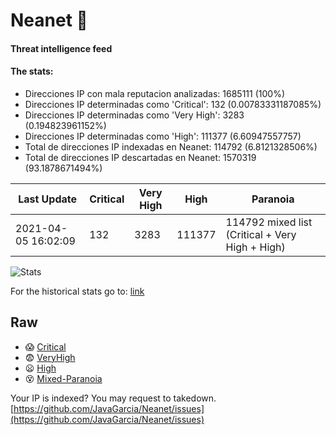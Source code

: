 # Neanet :hocho:
#### Threat intelligence feed
#### The stats:

- Direcciones IP con mala reputacion analizadas: 1685111 (100%)
- Direcciones IP determinadas como 'Critical':  132 (0.00783331187085%)
- Direcciones IP determinadas como 'Very High':  3283 (0.194823961152%)
- Direcciones IP determinadas como 'High':  111377 (6.60947557757)
- Total de direcciones IP indexadas en Neanet:  114792 (6.8121328506%)
- Total de direcciones IP descartadas en Neanet:  1570319 (93.1878671494%)

| Last Update | Critical | Very High | High | Paranoia |
| --- | --- | --- | --- | --- |
| 2021-04-05 16:02:09 | 132 | 3283 | 111377 | 114792 mixed list (Critical + Very High + High)|

![Stats](https://docs.google.com/spreadsheets/d/e/2PACX-1vSnaNMIXVabIpDJjufMlzH7poXnshF3mgd8Is1g9ytUEzVsP5my4Trn8f-xkoLLQ38xpL3HtmUexLo6/pubchart?oid=501124687&format=image)

For the historical stats go to: [link](/stats.csv)
## Raw
- :scream: [Critical](https://raw.githubusercontent.com/JavaGarcia/Neanet/master/blacklists/neanet_critical.txt)
- :fearful: [VeryHigh](https://raw.githubusercontent.com/JavaGarcia/Neanet/master/blacklists/neanet_veryHigh.txtt)
- :frowning: [High](https://raw.githubusercontent.com/JavaGarcia/Neanet/master/blacklists/neanet_high.txt)
- :dizzy_face: [Mixed-Paranoia](https://raw.githubusercontent.com/JavaGarcia/Neanet/master/blacklists/neanet_all.txt)


Your IP is indexed? You may request to takedown. [https://github.com/JavaGarcia/Neanet/issues](https://github.com/JavaGarcia/Neanet/issues)
































































































































































































































































































































































































































































































































































































































































































































































































































































































































































































































































































































































































































































































































































































































































































































































































































































































































































































































































































































































































































































































































































































































































































































































































































































































































































































































































































































































































































































































































































































































































































































































































































































































































































































































































































































































































































































































































































































































































































































































































































































































































































































































































































































































































































































































































































































































































































































































































































































































































































































































































































































































































































































































































































































































































































































































































